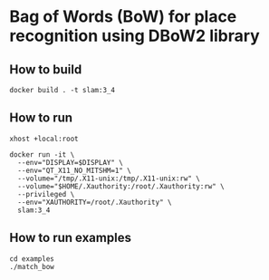 # Bag of Words (BoW) for place recognition using DBoW2 library

## How to build

```
docker build . -t slam:3_4
```

## How to run

```
xhost +local:root

docker run -it \
  --env="DISPLAY=$DISPLAY" \
  --env="QT_X11_NO_MITSHM=1" \
  --volume="/tmp/.X11-unix:/tmp/.X11-unix:rw" \
  --volume="$HOME/.Xauthority:/root/.Xauthority:rw" \
  --privileged \
  --env="XAUTHORITY=/root/.Xauthority" \
  slam:3_4

```

## How to run examples

```
cd examples
./match_bow
```